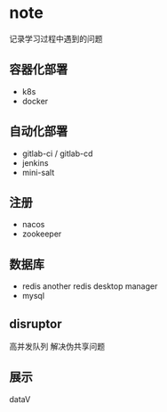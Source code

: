# note

记录学习过程中遇到的问题

## 容器化部署

+ k8s
+ docker

## 自动化部署

+ gitlab-ci / gitlab-cd
+ jenkins
+ mini-salt

## 注册

+ nacos
+ zookeeper

## 数据库

+ redis
  another redis desktop manager
+ mysql

## disruptor
高并发队列
解决伪共享问题

## 展示

dataV

